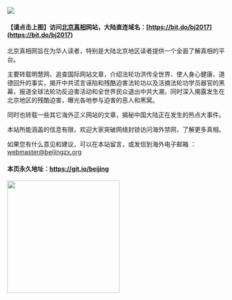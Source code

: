 <a id="header" href="https://gyqxe.azureedge.net/ogPipe.aspx?name=http://621/&from=BJweb"><img border="0" src="https://github.com/zx169/article/blob/master/Beijing1.jpg" style="max-width:100%;"></a>  
#### 【请点击上图】访问[北京真相](https://gyqxe.azureedge.net/ogPipe.aspx?name=http://621/&from=BJweb)网站，大陆直连域名：[https://bit.do/bj2017](https://bit.do/bj2017)

北京真相网旨在为华人读者，特别是大陆北京地区读者提供一个全面了解真相的平台。

主要转载明慧网、追查国际网站文章，介绍法轮功洪传全世界、使人身心健康、道德回升的事实，揭开中共谎言诬陷和残酷迫害法轮功以及活摘法轮功学员器官的黑幕，报道全球法轮功反迫害活动和全世界民众退出中共大潮，同时深入揭露发生在北京地区的残酷迫害，曝光各地参与迫害的恶人和黑窝。

同时也转载一些其它海外正义网站的文章，揭秘中国大陆正在发生的热点大事件。

本站所能涵盖的信息有限，欢迎大家突破网络封锁访问海外禁网，了解更多真相。

如果您有什么意见和建议，可以在本站留言，或发信到海外电子邮箱 ：webmaster@beijingzx.org

#### 本页永久地址：https://git.io/beijing

<a id="qr"><img border="0" src="https://github.com/zx169/article/blob/master/BJQR.jpg" width=260;></a>
